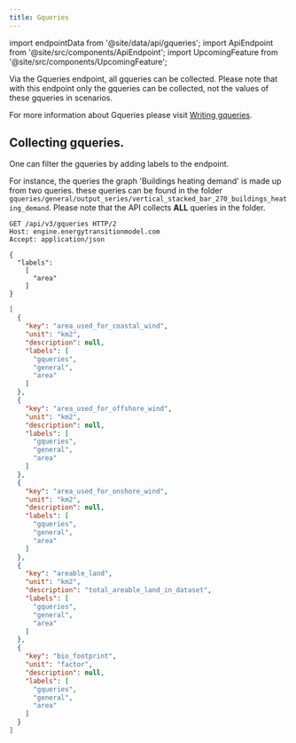 ```yaml
---
title: Gqueries
---
```


import endpointData from '@site/data/api/gqueries';
import ApiEndpoint from '@site/src/components/ApiEndpoint';
import UpcomingFeature from '@site/src/components/UpcomingFeature';

Via the Gqueries endpoint, all gqueries can be collected.
Please note that with this endpoint only the gqueries can be collected, not the values of these gqueries in scenarios.

For more information about Gqueries please visit [Writing gqueries](../contrib/authoring-gqueries.md).

## Collecting gqueries.

One can filter the gqueries by adding labels to the endpoint.

For instance, the queries the graph 'Buildings heating demand' is made up from two queries. these queries can be found in the folder `gqueries/general/output_series/vertical_stacked_bar_270_buildings_heating_demand`. Please note that the API collects **ALL** queries in the folder.


<ApiEndpoint data={endpointData.gqeuries} />

```http title="Example request"
GET /api/v3/gqueries HTTP/2
Host: engine.energytransitionmodel.com
Accept: application/json

{
  "labels":
    [
      "area"
    ]
}
```

```json title="Example response"
[
  {
    "key": "area_used_for_coastal_wind",
    "unit": "km2",
    "description": null,
    "labels": [
      "gqueries",
      "general",
      "area"
    ]
  },
  {
    "key": "area_used_for_offshore_wind",
    "unit": "km2",
    "description": null,
    "labels": [
      "gqueries",
      "general",
      "area"
    ]
  },
  {
    "key": "area_used_for_onshore_wind",
    "unit": "km2",
    "description": null,
    "labels": [
      "gqueries",
      "general",
      "area"
    ]
  },
  {
    "key": "areable_land",
    "unit": "km2",
    "description": "total_areable_land_in_dataset",
    "labels": [
      "gqueries",
      "general",
      "area"
    ]
  },
  {
    "key": "bio_footprint",
    "unit": "factor",
    "description": null,
    "labels": [
      "gqueries",
      "general",
      "area"
    ]
  }
]
```
